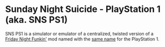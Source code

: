 # Sunday Night Suicide - PlayStation 1 (aka. SNS PS1)
SNS PS1 is a simulator or emulator of a centralized, twisted version of a [Friday Night Funkin'](https://ninja-muffin24.itch.io/funkin) mod named with the [same name](https://gamebanana.com/mods/325161) for the PlayStation 1.
